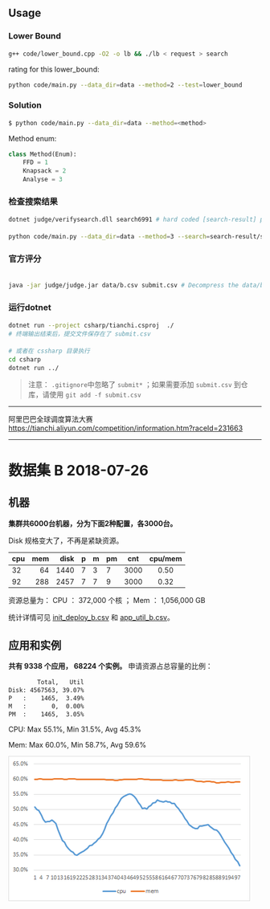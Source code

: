 ## Usage

### Lower Bound

```bash
g++ code/lower_bound.cpp -O2 -o lb && ./lb < request > search
```

rating for this lower_bound:

```bash
python code/main.py --data_dir=data --method=2 --test=lower_bound
```

### Solution

```bash
$ python code/main.py --data_dir=data --method=<method>
```

Method enum:

```python
class Method(Enum):
    FFD = 1
    Knapsack = 2
    Analyse = 3
```

### 检查搜索结果
```bash
dotnet judge/verifysearch.dll search6991 # hard coded [search-result] path

python code/main.py --data_dir=data --method=3 --search=search-result/search6278 --larger_cpu_util=[default=1] --smaller_cpu_util=[default=1]
```

### 官方评分 
```bash

java -jar judge/judge.jar data/b.csv submit.csv # Decompress the data/b.csv.tgz first !!!

```

### 运行dotnet
```bash
dotnet run --project csharp/tianchi.csproj  ./
# 终端输出结束后，提交文件保存在了 submit.csv

# 或者在 cssharp 目录执行
cd csharp
dotnet run ../
```
> 注意： `.gitignore`中忽略了 `submit*` ；如果需要添加 `submit.csv` 到仓库，请使用 `git add -f submit.csv`
> 
-----

阿里巴巴全球调度算法大赛
https://tianchi.aliyun.com/competition/information.htm?raceId=231663

-----

# 数据集 B 2018-07-26

## 机器

**集群共6000台机器，分为下面2种配置，各3000台。**

Disk 规格变大了，不再是紧缺资源。

| cpu | mem  | disk | p   | m   | pm  | cnt  | cpu/mem |
| --- | ---: | ---: | --- | --- | --- | ---- | :-----: |
| 32  | 64   | 1440 | 7   | 3   | 7   | 3000 | 0.50    |
| 92  | 288  | 2457 | 7   | 7   | 9   | 3000 | 0.32    |

资源总量为：
CPU  ：  372,000 个核 ； Mem  ： 1,056,000 GB 

统计详情可见 [init_deploy_b.csv](init_deploy_b.csv) 和 [app_util_b.csv](app_util_b.csv)。
## 应用和实例

**共有 9338 个应用， 68224 个实例。**
申请资源占总容量的比例：
```
        Total,   Util
Disk: 4567563, 39.07%
P   :    1465,  3.49%
M   :       0,  0.00%
PM  :    1465,  3.05%
```

CPU: Max 55.1%, Min 31.5%, Avg 45.3%

Mem: Max 60.0%, Min 58.7%, Avg 59.6%

![CPU和内存资源利用率](/util_b.png)
